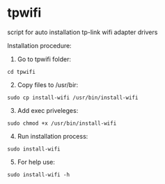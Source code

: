 # tpwifi
script for auto installation tp-link wifi adapter drivers

Installation procedure:

1) Go to tpwifi folder:
```
cd tpwifi
```

2) Copy files to /usr/bir:
```
sudo cp install-wifi /usr/bin/install-wifi
```

3) Add exec priveleges:
```
sudo chmod +x /usr/bin/install-wifi
```

4) Run installation process:
```
sudo install-wifi
```

5) For help use:
```
sudo install-wifi -h
```

